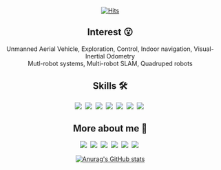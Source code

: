 <!--img src="https://img.shields.io/badge/쓰고자하는_텍스트-컬러코드?style=flat-square&logo=simpleicons에서_아이콘이름&logoColor=white"/></a-->
<!-- referred [here](https://zzsza.github.io/development/2020/07/10/make-github-profile-readme/) [here2](https://velog.io/@woo0_hooo/Github-github-profile-%EA%B0%84%EC%A7%80%EB%82%98%EA%B2%8C-%EA%BE%B8%EB%AF%B8%EA%B8%B0) [here3](https://github.com/ProtossDragoon/ProtossDragoon/blob/master/README.md) -->
<!-- [icons](https://simpleicons.org/) [stats](https://github.com/anuraghazra/github-readme-stats) [hits](https://hits.seeyoufarm.com/) [badges](https://efficientuser.com/2019/09/12/add-some-cool-badges-in-your-github-repo/) -->

<div align="center">
  
[![Hits](https://hits.seeyoufarm.com/api/count/incr/badge.svg?url=https%3A%2F%2Fgithub.com%2Fengcang&count_bg=%23D775D5&title_bg=%23434746&icon=github.svg&icon_color=%23FFFFFF&title=hits&edge_flat=false)](https://hits.seeyoufarm.com)

## Interest 😮

Unmanned Aerial Vehicle, Exploration, Control, Indoor navigation, Visual-Inertial Odometry <br>
Mutl-robot systems, Multi-robot SLAM, Quadruped robots
  
## Skills 🛠
<p align="center">
  <img src="https://img.shields.io/badge/ROS-22314E?style=flat-square&logo=ROS&logoColor=white"/></a>&nbsp 
  <img src="https://img.shields.io/badge/Python-3766AB?style=flat-square&logo=Python&logoColor=white"/></a>&nbsp 
  <img src="https://img.shields.io/badge/C++-00599C?style=flat-square&logo=C%2B%2B&logoColor=white"/></a>&nbsp 
  <img src="https://img.shields.io/badge/C-A8B9CC?style=flat-square&logo=C&logoColor=white"/></a>&nbsp 
  <img src="https://img.shields.io/badge/MATLAB-FF452F?style=flat-square&logo=Mathworks&logoColor=white"/></a>&nbsp 
  <img src="https://img.shields.io/badge/HTML-E34F26?style=flat-square&logo=HTML5&logoColor=white"/></a>&nbsp 
  <img src="https://img.shields.io/badge/markdown-000000?style=flat-square&logo=Markdown&logoColor=white"/></a>&nbsp 
</p>

## More about me 🙂
<p align="center">
  <a href="https://engcang.github.io/"><img src="http://img.shields.io/badge/-Tech%20blog-black?style=flat-square&logo=github&logoColor=white"/></a>&nbsp
  <a href="https://www.youtube.com/channel/UC1Bui82br7_gmlaVRcCERcQ/featured"><img src="https://img.shields.io/badge/Youtube-ff0000?style=flat-square&logo=youtube&logoColor=white"/></a>&nbsp
  <a href="https://blog.naver.com/engcang"><img src="https://img.shields.io/badge/-NAVER-green?style=flat-square&logo=naver&logoColor=white"/></a>&nbsp
  <a href="https://www.linkedin.com/in/eungchang-lee-683281200/"><img src="https://img.shields.io/badge/-LinkedIn-blue?style=flat-square&logo=Linkedin&logoColor=white"/></a>&nbsp
  <a href="mailto:eungchang_mason@kaist.ac.kr"><img src="https://img.shields.io/badge/-Email-d14836?style=flat-square&logo=Gmail&logoColor=white"/></a>&nbsp
  <a href="https://scholar.google.com/citations?user=L02b38oAAAAJ&hl=ko&oi=ao"><img src="https://img.shields.io/badge/GoogleScholar-4B83E3?style=flat-square&logo=google-scholar&logoColor=white"/></a>&nbsp
</p>

[![Anurag's GitHub stats](https://github-readme-stats.vercel.app/api?username=engcang)](https://github.com/anuraghazra/github-readme-stats)
<!-- [![Anurag's GitHub stats](https://github-readme-stats.vercel.app/api?username=engcang)](https://github.com/anuraghazra/github-readme-stats) -->

</div>
